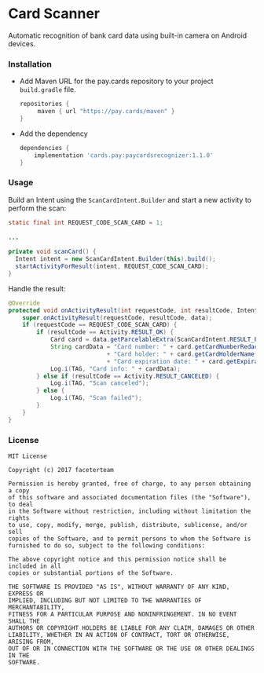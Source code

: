 # Card Scanner

Automatic recognition of bank card data using built-in camera on Android devices.



### Installation

* Add Maven URL for the pay.cards repository to your project `build.gradle` file.

    ```gradle
    repositories {
         maven { url "https://pay.cards/maven" }
    }
    ```


* Add the dependency

    ```gradle
    dependencies {
        implementation 'cards.pay:paycardsrecognizer:1.1.0'
    }
    ```

### Usage

Build an Intent using the `ScanCardIntent.Builder` and start a new activity to perform the scan:


```java
static final int REQUEST_CODE_SCAN_CARD = 1;
 
...
     
private void scanCard() {
  Intent intent = new ScanCardIntent.Builder(this).build();
  startActivityForResult(intent, REQUEST_CODE_SCAN_CARD);
}
```

Handle the result:

```java
@Override
protected void onActivityResult(int requestCode, int resultCode, Intent data) {
    super.onActivityResult(requestCode, resultCode, data);
    if (requestCode == REQUEST_CODE_SCAN_CARD) {
        if (resultCode == Activity.RESULT_OK) {
            Card card = data.getParcelableExtra(ScanCardIntent.RESULT_PAYCARDS_CARD);
            String cardData = "Card number: " + card.getCardNumberRedacted() + "\n"
                            + "Card holder: " + card.getCardHolderName() + "\n"
                            + "Card expiration date: " + card.getExpirationDate();
            Log.i(TAG, "Card info: " + cardData);
        } else if (resultCode == Activity.RESULT_CANCELED) {
            Log.i(TAG, "Scan canceled");
        } else {
            Log.i(TAG, "Scan failed");
        }
    }
}
```

### License

```
MIT License

Copyright (c) 2017 faceterteam

Permission is hereby granted, free of charge, to any person obtaining a copy
of this software and associated documentation files (the "Software"), to deal
in the Software without restriction, including without limitation the rights
to use, copy, modify, merge, publish, distribute, sublicense, and/or sell
copies of the Software, and to permit persons to whom the Software is
furnished to do so, subject to the following conditions:
 
The above copyright notice and this permission notice shall be included in all
copies or substantial portions of the Software.
 
THE SOFTWARE IS PROVIDED "AS IS", WITHOUT WARRANTY OF ANY KIND, EXPRESS OR
IMPLIED, INCLUDING BUT NOT LIMITED TO THE WARRANTIES OF MERCHANTABILITY,
FITNESS FOR A PARTICULAR PURPOSE AND NONINFRINGEMENT. IN NO EVENT SHALL THE
AUTHORS OR COPYRIGHT HOLDERS BE LIABLE FOR ANY CLAIM, DAMAGES OR OTHER
LIABILITY, WHETHER IN AN ACTION OF CONTRACT, TORT OR OTHERWISE, ARISING FROM,
OUT OF OR IN CONNECTION WITH THE SOFTWARE OR THE USE OR OTHER DEALINGS IN THE
SOFTWARE.
```
